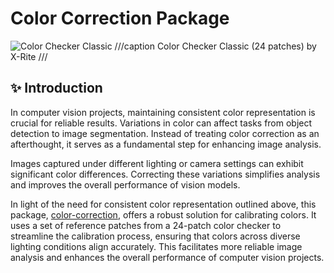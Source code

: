 # Color Correction Package

![Color Checker Classic](https://www.xrite.com/-/media/global-product-images/c/colorchecker-classic/colorchecker-classic_01.png)
///caption
Color Checker Classic (24 patches) by X-Rite
///

## ✨ Introduction

In computer vision projects, maintaining consistent color representation is crucial for reliable results. Variations in color can affect tasks from object detection to image segmentation. Instead of treating color correction as an afterthought, it serves as a fundamental step for enhancing image analysis.

Images captured under different lighting or camera settings can exhibit significant color differences. Correcting these variations simplifies analysis and improves the overall performance of vision models.

In light of the need for consistent color representation outlined above, this package, [color-correction](https://agfianf.github.io/color-correction/), offers a robust solution for calibrating colors. It uses a set of reference patches from a 24-patch color checker to streamline the calibration process, ensuring that colors across diverse lighting conditions align accurately. This facilitates more reliable image analysis and enhances the overall performance of computer vision projects.

